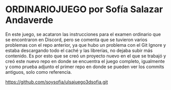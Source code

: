 # ORDINARIOJUEGO por Sofía Salazar Andaverde

En este juego, se acataron las instrucciones para el examen ordinario que se encontraron en Discord, pero se comenta que se tuvieron varios problemas con el repo anterior, ya que hubo un problema con el Git Ignore y estaba descargando todo el caché y las librerías, no dejaba subir más contenido. Es por esto que se creó un proyecto nuevo en el que se trabajó y creó este nuevo repo en donde se encuentra el juego completo, igualmente y como prueba adjunto el primer repo en donde se pueden ver los commits antiguos, solo como referencia.

https://github.com/soysofia/ulsajuego3dsofia.git
